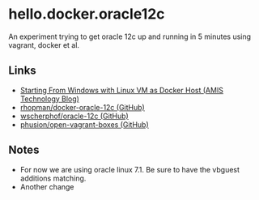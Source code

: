 # hello.docker.oracle12c

An experiment trying to get oracle 12c up and running in 5 minutes using vagrant, docker et al.
 
## Links

- [Starting From Windows with Linux VM as Docker Host (AMIS Technology Blog)](https://technology.amis.nl/2015/03/15/docker-take-two-starting-from-windows-with-linux-vm-as-docker-host/)
- [rhopman/docker-oracle-12c (GitHub)](https://github.com/rhopman/docker-oracle-12c)
- [wscherphof/oracle-12c (GitHub)](https://github.com/wscherphof/oracle-12c)
- [phusion/open-vagrant-boxes (GitHub)](https://github.com/phusion/open-vagrant-boxes)

## Notes

- For now we are using oracle linux 7.1. Be sure to have the vbguest additions matching.
- Another change
